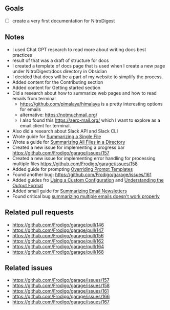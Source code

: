 ## Goals

- [ ] create a very first documentation for NitroDigest

## Notes

- I used Chat GPT research to read more about writing docs best practices
- result of that was a draft of structure for docs
- I created a template of docs page that is used when I create a new page under NitroDigest/docs directory in Obsidian
- I decided that docs will be a part of my website to simplify the process.
- Added content for the Contributing section
- Added content for Getting started section
- Did a research about how to summarize web pages and how to read emails from terminal
	- <https://github.com/pimalaya/himalaya> is a pretty interesting options for emails
	- alternative: <https://notmuchmail.org/>
	- I also found this <https://aerc-mail.org/>  which I want to explore as a email client for terminal.
- Also did a research about Slack API and Slack CLI
- Wrote guide for [Summarizing a Single File](Summarizing%20a%20Single%20File.md)
- Wrote a guide for [Summarizing All Files in a Directory](Summarizing%20All%20Files%20in%20a%20Directory.md)
- Created a new issue for implementing a progress bar <https://github.com/Frodigo/garage/issues/157>
- Created a new issue for implementing error handling for processing multiple files <https://github.com/Frodigo/garage/issues/158>
- Added guide for prompting [Overriding Prompt Templates](Overriding%20Prompt%20Templates.md)
- Found another bug: <https://github.com/Frodigo/garage/issues/161>
- Added guides fro [Using a Custom Configuration](Using%20a%20Custom%20Configuration.md) and [Understanding the Output Format](Understanding%20the%20Output%20Format.md)
- Added small guide for [Summarizing Email Newsletters](Summarizing%20Email%20Newsletters.md)
- Found critical bug [summarizing multiple emails doesn't work properly](https://github.com/Frodigo/garage/issues/166)

## Related pull requests

- <https://github.com/Frodigo/garage/pull/146>
- <https://github.com/Frodigo/garage/pull/147>
- <https://github.com/Frodigo/garage/pull/156>
- <https://github.com/Frodigo/garage/pull/162>
- <https://github.com/Frodigo/garage/pull/164>
- <https://github.com/Frodigo/garage/pull/168>

## Related issues

- <https://github.com/Frodigo/garage/issues/157>
- <https://github.com/Frodigo/garage/issues/158>
- <https://github.com/Frodigo/garage/issues/161>
- <https://github.com/Frodigo/garage/issues/166>
- <https://github.com/Frodigo/garage/issues/167>
